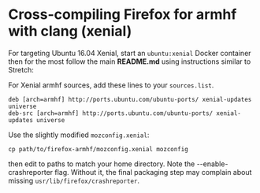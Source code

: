 # Cross-compiling Firefox for armhf with clang (xenial)

For targeting Ubuntu 16.04 Xenial, start an `ubuntu:xenial`
Docker container then for the most follow the main **README.md**
using instructions similar to Stretch:

For Xenial armhf sources, add these lines to your `sources.list`.

    deb [arch=armhf] http://ports.ubuntu.com/ubuntu-ports/ xenial-updates universe
    deb-src [arch=armhf] http://ports.ubuntu.com/ubuntu-ports/ xenial-updates universe

Use the slightly modified `mozconfig.xenial`:

    cp path/to/firefox-armhf/mozconfig.xenial mozconfig

then edit to paths to match your home directory. Note the
--enable-crashreporter flag. Without it, the final packaging
step may complain about missing `usr/lib/firefox/crashreporter`.
